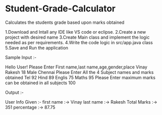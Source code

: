 

# Student-Grade-Calculator
Calculates the students grade based upon marks obtained

1.Download and Intall any IDE like VS code or eclipse.
2.Create a new project with desired name
3.Create Main class and implement the logic needed as per requirements.
4.Write the code logic in src/app.java class
5.Save and Run the application 

Sample Input :-

Hello User!
Please Enter First name,last name,age,gender,place
Vinay
Rakesh
18
Male
Chennai
Please Enter All the 4 Subject names and marks obtained
Tel 92
Hind 89
Englis 75
Maths 95
Please Enter maximum marks can be obtained in all subjects
100

Output :-

User Info Given :-
first name :-> Vinay 
last name :-> Rakesh 
Total Marks :-> 351
percentage :-> 87.75
